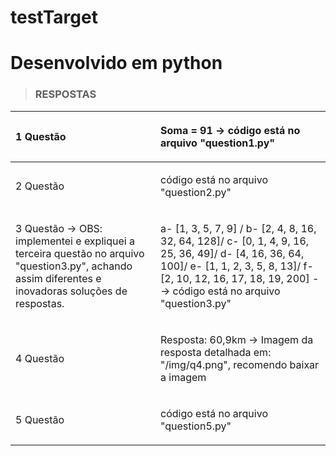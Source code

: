 # testTarget
# Desenvolvido em python

> ### RESPOSTAS
1 Questão | <p>Soma = 91 -> código está no arquivo "question1.py" </p>
:--- | :--- 
2 Questão | <p>código está no arquivo "question2.py"</p>
3 Questão -> OBS: implementei e expliquei a terceira questão no arquivo "question3.py", achando assim diferentes e inovadoras soluções de respostas. |<p>a- [1, 3, 5, 7, 9] / b- [2, 4, 8, 16, 32, 64, 128]/ c- [0, 1, 4, 9, 16, 25, 36, 49]/ d- [4, 16, 36, 64, 100]/ e- [1, 1, 2, 3, 5, 8, 13]/ f- [2, 10, 12, 16, 17, 18, 19, 200]   --> código está no arquivo "question3.py"</p>
4 Questão | <p> Resposta: 60,9km -> Imagem da resposta detalhada em: "/img/q4.png", recomendo baixar a imagem </p>
5 Questão |<p>código está no arquivo "question5.py"</p>
